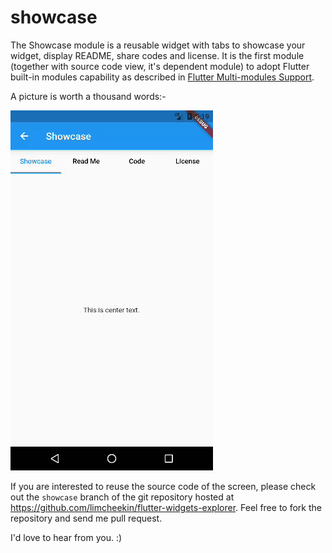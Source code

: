 # showcase

The Showcase module is a reusable widget with tabs to showcase your widget, display README, share codes and license. It is the first module (together with source code view, it's dependent module) to adopt Flutter built-in modules capability as described in [Flutter Multi-modules Support](http://limcheekin.blogspot.com/2021/03/flutter-multi-modules-support.html). 

A picture is worth a thousand words:-

![Showcase screenshots](https://github.com/limcheekin/flutter-widgets-explorer/raw/showcase/showcase/images/screenshots.gif "Showcase screenshots")

If you are interested to reuse the source code of the screen, please check out the `showcase` branch of the git repository hosted at https://github.com/limcheekin/flutter-widgets-explorer. Feel free to fork the repository and send me pull request.

I'd love to hear from you. :)
